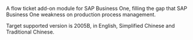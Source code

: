 A flow ticket add-on module for SAP Business One, filling the gap that SAP Business One weakness on production process management.

Target supported version is 2005B, in English, Simplified Chinese and Traditional Chinese.
